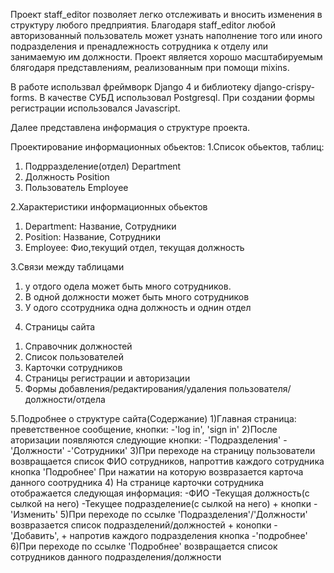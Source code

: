 
Проект staff_editor позволяет легко отслеживать и вносить изменения в структуру любого предприятия. 
Благодаря staff_editor любой авторизованный пользователь может узнать наполнение того или иного подразделения и пренадлежность сотрудника к отделу или занимаемую им должности. 
Проект является хорошо масштабируемым блягодаря представлениям, реализованным при помощи mixins.

В работе использвал фреймворк Django 4 и библиотеку django-crispy-forms.
В качестве СУБД использовал Postgresql.
При создании формы регистрации использовался Javascript.

Далее представлена информация о структуре проекта.

Проектирование информационных обьектов:
1.Список обьектов, таблиц:
1) Подрразделение(отдел) Department
2) Должность Position
3) Пользователь Employee

2.Характеристики информационных обьектов
1) Department: Название, Сотрудники
2) Position: Название, Сотрудники
3) Employee: Фио,текущий отдел, текущая должность

3.Связи между таблицами 
1) у отдого одела может быть много сотрудников. 
2) В одной должности может быть много сотрудников
3) У одого ссотрудника одна должность и однин отдел

4. Страницы сайта
1) Справочник должностей 
2) Список пользователей 
3) Карточки сотрудников
4) Страницы регистрации и авторизации
5) Формы добавления/редактирования/удаления пользователя/должности/отдела

5.Подробнее о структуре сайта(Содержание)
1)Главная страница: преветственное сообщение, кнопки: -'log in', 'sign in'
2)После аторизации появляются следующие кнопки: -'Подразделения' -'Должности' -'Сотрудники'
3)При переходе на страницу пользователи возвращается список ФИО сотрудников, напроттив каждого сотрудника кнопка 'Подробнее'
При нажатии на которую возвразается карточа данного соотрудника
4) На странице карточки сотрудника отображается следующая информация:
-ФИО -Текущая должность(с сылкой на него) -Текущее подразделение(с сылкой на него) + кнопки -'Изменить' 
5)При переходе по ссылке 'Подразделения'/'Должности' возвразается список подразделений/должностей + конопки -'Добавить', + напротив каждого подразделения кнопка -'подробнее'
6)При переходе по ссылке 'Подробнее' возвращается список сотрудников данного подразделения/должности
